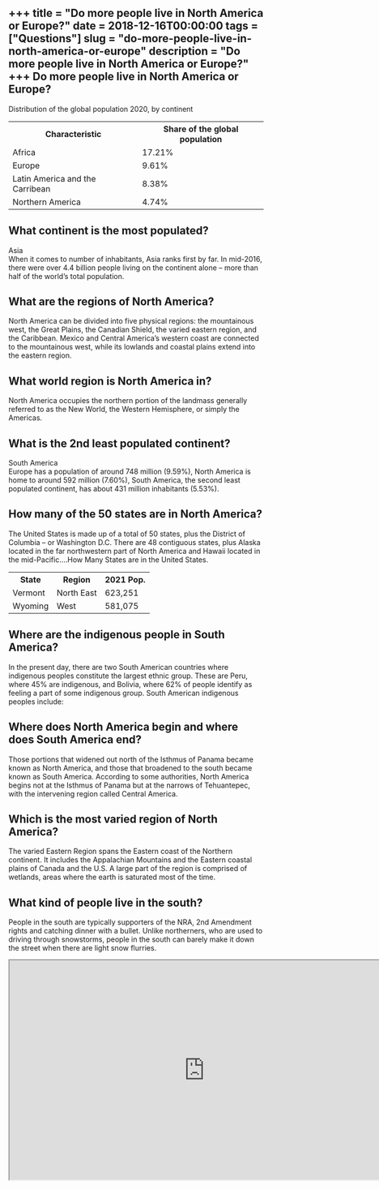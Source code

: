 +++
title = "Do more people live in North America or Europe?"
date = 2018-12-16T00:00:00
tags = ["Questions"]
slug = "do-more-people-live-in-north-america-or-europe"
description = "Do more people live in North America or Europe?"
+++
Do more people live in North America or Europe?
-----------------------------------------------

Distribution of the global population 2020, by continent

<table><tr><th>Characteristic</th><th>Share of the global population</th></tr><tr><td>Africa</td><td>17.21%</td></tr><tr><td>Europe</td><td>9.61%</td></tr><tr><td>Latin America and the Carribean</td><td>8.38%</td></tr><tr><td>Northern America</td><td>4.74%</td></tr></table>

What continent is the most populated?
-------------------------------------

Asia  
When it comes to number of inhabitants, Asia ranks first by far. In mid-2016, there were over 4.4 billion people living on the continent alone – more than half of the world’s total population.

What are the regions of North America?
--------------------------------------

North America can be divided into five physical regions: the mountainous west, the Great Plains, the Canadian Shield, the varied eastern region, and the Caribbean. Mexico and Central America’s western coast are connected to the mountainous west, while its lowlands and coastal plains extend into the eastern region.

What world region is North America in?
--------------------------------------

North America occupies the northern portion of the landmass generally referred to as the New World, the Western Hemisphere, or simply the Americas.

What is the 2nd least populated continent?
------------------------------------------

South America  
Europe has a population of around 748 million (9.59%), North America is home to around 592 million (7.60%), South America, the second least populated continent, has about 431 million inhabitants (5.53%).

How many of the 50 states are in North America?
-----------------------------------------------

The United States is made up of a total of 50 states, plus the District of Columbia – or Washington D.C. There are 48 contiguous states, plus Alaska located in the far northwestern part of North America and Hawaii located in the mid-Pacific….How Many States are in the United States.

<table><tr><th>State</th><th>Region</th><th>2021 Pop.</th></tr><tr><td>Vermont</td><td>North East</td><td>623,251</td></tr><tr><td>Wyoming</td><td>West</td><td>581,075</td></tr></table>

Where are the indigenous people in South America?
-------------------------------------------------

In the present day, there are two South American countries where indigenous peoples constitute the largest ethnic group. These are Peru, where 45% are indigenous, and Bolivia, where 62% of people identify as feeling a part of some indigenous group. South American indigenous peoples include:

Where does North America begin and where does South America end?
----------------------------------------------------------------

Those portions that widened out north of the Isthmus of Panama became known as North America, and those that broadened to the south became known as South America. According to some authorities, North America begins not at the Isthmus of Panama but at the narrows of Tehuantepec, with the intervening region called Central America.

Which is the most varied region of North America?
-------------------------------------------------

The varied Eastern Region spans the Eastern coast of the Northern continent. It includes the Appalachian Mountains and the Eastern coastal plains of Canada and the U.S. A large part of the region is comprised of wetlands, areas where the earth is saturated most of the time.

What kind of people live in the south?
--------------------------------------

People in the south are typically supporters of the NRA, 2nd Amendment rights and catching dinner with a bullet. Unlike northerners, who are used to driving through snowstorms, people in the south can barely make it down the street when there are light snow flurries.

<iframe allow="accelerometer; autoplay; clipboard-write; encrypted-media; gyroscope; picture-in-picture" allowfullscreen="" class="__youtube_prefs__  epyt-is-override  no-lazyload" data-no-lazy="1" data-origheight="433" data-origwidth="770" data-skipgform_ajax_framebjll="" height="433" id="_ytid_61939" loading="lazy" src="https://www.youtube.com/embed/NfM2lZq63hc?enablejsapi=1&autoplay=0&cc_load_policy=0&cc_lang_pref=&iv_load_policy=1&loop=0&modestbranding=0&rel=1&fs=1&playsinline=0&autohide=2&theme=dark&color=red&controls=1&" title="YouTube player" width="770"></iframe>